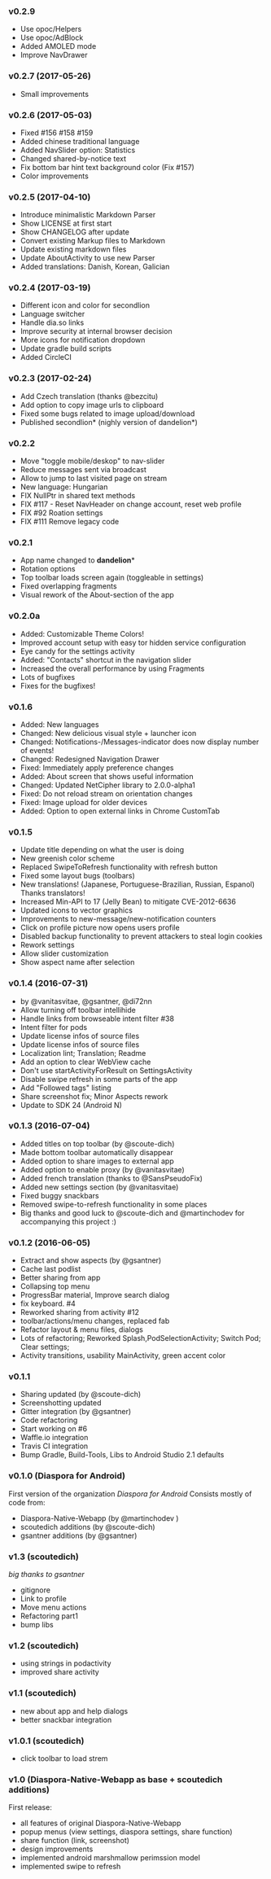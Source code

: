 ### v0.2.9
- Use opoc/Helpers
- Use opoc/AdBlock
- Added AMOLED mode
- Improve NavDrawer

### v0.2.7 (2017-05-26)
- Small improvements

### v0.2.6 (2017-05-03)
- Fixed #156 #158 #159
- Added chinese traditional language
- Added NavSlider option: Statistics
- Changed shared-by-notice text
- Fix bottom bar hint text background color (Fix #157)
- Color improvements

### v0.2.5 (2017-04-10)
- Introduce minimalistic Markdown Parser
- Show LICENSE at first start
- Show CHANGELOG after update
- Convert existing Markup files to Markdown
- Update existing markdown files
- Update AboutActivity to use new Parser
- Added translations: Danish, Korean, Galician

### v0.2.4 (2017-03-19)
- Different icon and color for secondlion
- Language switcher
- Handle dia.so links
- Improve security at internal browser decision
- More icons for notification dropdown
- Update gradle build scripts
- Added CircleCI

### v0.2.3 (2017-02-24)
- Add Czech translation (thanks @bezcitu)
- Add option to copy image urls to clipboard
- Fixed some bugs related to image upload/download
- Published secondlion\* (nighly version of dandelion\*)

### v0.2.2
- Move "toggle mobile/deskop" to nav-slider
- Reduce messages sent via broadcast
- Allow to jump to last visited page on stream
- New language: Hungarian
- FIX NullPtr in shared text methods
- FIX #117 - Reset NavHeader on change account, reset web profile
- FIX #92 Roation settings
- FIX #111 Remove legacy code

### v0.2.1
- App name changed to **dandelion***
- Rotation options
- Top toolbar loads screen again (toggleable in settings)
- Fixed overlapping fragments
- Visual rework of the About-section of the app

### v0.2.0a
- Added: Customizable Theme Colors!
- Improved account setup with easy tor hidden service configuration
- Eye candy for the settings activity
- Added: "Contacts" shortcut in the navigation slider
- Increased the overall performance by using Fragments
- Lots of bugfixes
- Fixes for the bugfixes!

### v0.1.6
- Added: New languages
- Changed: New delicious visual style + launcher icon
- Changed: Notifications-/Messages-indicator does now display number of events!
- Changed: Redesigned Navigation Drawer
- Fixed: Immediately apply preference changes
- Added: About screen that shows useful information
- Changed: Updated NetCipher library to 2.0.0-alpha1
- Fixed: Do not reload stream on orientation changes
- Fixed: Image upload for older devices
- Added: Option to open external links in Chrome CustomTab

### v0.1.5
- Update title depending on what the user is doing
- New greenish color scheme
- Replaced SwipeToRefresh functionality with refresh button
- Fixed some layout bugs (toolbars)
- New translations! (Japanese, Portuguese-Brazilian, Russian, Espanol) Thanks translators!
- Increased Min-API to 17 (Jelly Bean) to mitigate CVE-2012-6636
- Updated icons to vector graphics
- Improvements to new-message/new-notification counters
- Click on profile picture now opens users profile
- Disabled backup functionality to prevent attackers to steal login cookies
- Rework settings
- Allow slider customization
- Show aspect name after selection

### v0.1.4 (2016-07-31)
- by @vanitasvitae, @gsantner, @di72nn
- Allow turning off toolbar intellihide
- Handle links from browseable intent filter #38
- Intent filter for pods
- Update license infos of source files
- Update license infos of source files
- Localization lint; Translation; Readme
- Add an option to clear WebView cache
- Don't use startActivityForResult on SettingsActivity
- Disable swipe refresh in some parts of the app
- Add "Followed tags" listing
- Share screenshot fix; Minor Aspects rework
- Update to SDK 24 (Android N)

### v0.1.3 (2016-07-04)
- Added titles on top toolbar (by @scoute-dich)
- Made bottom toolbar automatically disappear
- Added option to share images to external app
- Added option to enable proxy (by @vanitasvitae)
- Added french translation (thanks to @SansPseudoFix)
- Added new settings section (by @vanitasvitae)
- Fixed buggy snackbars
- Removed swipe-to-refresh functionality in some places
- Big thanks and good luck to @scoute-dich and @martinchodev for accompanying this project :)

### v0.1.2 (2016-06-05)
- Extract and show aspects (by @gsantner)
- Cache last podlist
- Better sharing from app
- Collapsing top menu
- ProgressBar material, Improve search dialog
- fix keyboard. #4
- Reworked sharing from activity #12
- toolbar/actions/menu changes, replaced fab
- Refactor layout & menu files, dialogs
- Lots of refactoring; Reworked Splash,PodSelectionActivity; Switch Pod; Clear settings;
- Activity transitions, usability MainActivity, green accent color

### v0.1.1
- Sharing updated (by @scoute-dich)
- Screenshotting updated
- Gitter integration (by @gsantner)
- Code refactoring
- Start working on  #6
- Waffle.io integration
- Travis CI integration
- Bump Gradle, Build-Tools, Libs to Android Studio 2.1 defaults

### v0.1.0 (Diaspora for Android)
First version of the organization *Diaspora for Android*
Consists mostly of code from:
- Diaspora-Native-Webapp (by @martinchodev )
- scoutedich additions (by @scoute-dich)
- gsantner additions (by @gsantner)

### v1.3 (scoutedich)
*big thanks to gsantner*
- gitignore
- Link to profile
- Move menu actions
- Refactoring part1
- bump libs

### v1.2 (scoutedich)
- using strings in podactivity
- improved share activity

### v1.1 (scoutedich)
- new about app and help dialogs
- better snackbar integration

### v1.0.1 (scoutedich)
- click toolbar to load strem

### v1.0 (Diaspora-Native-Webapp as base + scoutedich additions)

First release:
- all features of original Diaspora-Native-Webapp
- popup menus (view settings, diaspora settings, share function)
- share function (link, screenshot)
- design improvements
- implemented android marshmallow perimssion model
- implemented swipe to refresh
